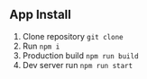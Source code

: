 ## App Install

1. Clone repository `git clone`
2. Run `npm i`
3. Production build `npm run build`
4. Dev server run `npm run start`
